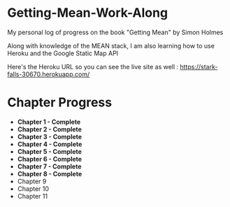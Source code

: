 # Getting-Mean-Work-Along

My personal log of progress on the book "Getting Mean" by Simon Holmes

Along with knowledge of the MEAN stack, I am also learning how to use Heroku and the Google Static Map API

Here's the Heroku URL so you can see the live site as well : https://stark-falls-30670.herokuapp.com/

# Chapter Progress

- **Chapter 1 - Complete**
- **Chapter 2 - Complete**
- **Chapter 3 - Complete**
- **Chapter 4 - Complete**
- **Chapter 5 - Complete**
- **Chapter 6 - Complete**
- **Chapter 7 - Complete**
- **Chapter 8 - Complete**
- Chapter 9
- Chapter 10
- Chapter 11
